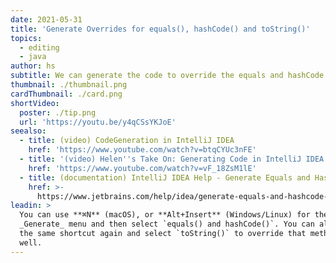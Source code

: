 ```yaml
---
date: 2021-05-31
title: 'Generate Overrides for equals(), hashCode() and toString()'
topics:
  - editing
  - java
author: hs
subtitle: We can generate the code to override the equals and hashCode methods
thumbnail: ./thumbnail.png
cardThumbnail: ./card.png
shortVideo:
  poster: ./tip.png
  url: 'https://youtu.be/y4qCSsYKJoE'
seealso:
  - title: (video) CodeGeneration in IntelliJ IDEA
    href: 'https://www.youtube.com/watch?v=btqCYUc3nFE'
  - title: '(video) Helen''s Take On: Generating Code in IntelliJ IDEA'
    href: 'https://www.youtube.com/watch?v=vF_18ZsM1lE'
  - title: (documentation) IntelliJ IDEA Help - Generate Equals and HashCode Wizard
    href: >-
      https://www.jetbrains.com/help/idea/generate-equals-and-hashcode-wizard.html
leadin: >
  You can use **⌘N** (macOS), or **Alt+Insert** (Windows/Linux) for the
  _Generate_ menu and then select `equals() and hashCode()`. You can also use
  the same shortcut again and select `toString()` to override that method as
  well.
---
```


